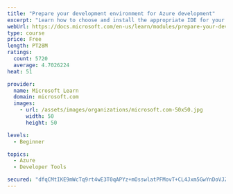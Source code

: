 ```yaml
---
title: "Prepare your development environment for Azure development"
excerpt: "Learn how to choose and install the appropriate IDE for your requirements to help you build, deploy, monitor, and scale cloud-hosted solutions."
webUrl: https://docs.microsoft.com/en-us/learn/modules/prepare-your-dev-environment-for-azure-development/
type: course
price: Free
length: PT28M
ratings:
  count: 5720
  average: 4.7026224
heat: 51

provider:
  name: Microsoft Learn
  domain: microsoft.com
  images:
    - url: /assets/images/organizations/microsoft.com-50x50.jpg
      width: 50
      height: 50

levels:
  - Beginner

topics:
  - Azure
  - Developer Tools

secured: "dfqCMtIKE9mWcTq9rt4wE3T0qAPYz+mOsswlatPFMovT+CL4Jxm5GwYnDoVJZnUFD/g2/y8yxmP7JJHgg/oIBz2nPB3NzwbF6a1yQw0RhicPsJgp/IfbwOElQWfH8I6KVbK35xvwdBu0oyOVY28rzoACAESSrpLiVI7LZjDD6Vh+DtVe+DdRCHoQDcZAQePYhkmG82kywouktU04CwV4SGD19oV433h22wybqfQ5dgNyQg5xAxtYIARnOaL66bKrvgZERUhaAzVIBuAmC8dOGUAaD95cw7QpLoKQV5CH74tTjtvQYz6S1RPe1nrkLnAVqJ8P5H9C1UYHsddN6kLAaugU+DWMWTgAEKgfb40hmN2sbLrqtoKDWIm0hLZlDFxfeMN1Zf0hqZJtCLOuEg5SeavIa8JhZb1O06pmIPgJwPY=;t+zjwvC7ZG2vvlcT36xt6Q=="
---
```


